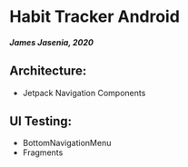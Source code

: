 # Habit Tracker Android
##### James Jasenia, 2020

## Architecture:
- Jetpack Navigation Components

## UI Testing:
- BottomNavigationMenu
- Fragments
